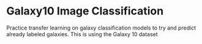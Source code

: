# Galaxy10 Image Classification
 Practice transfer learning on galaxy classification models to try and predict already labeled galaxies. This is using the Galaxy 10 dataset
